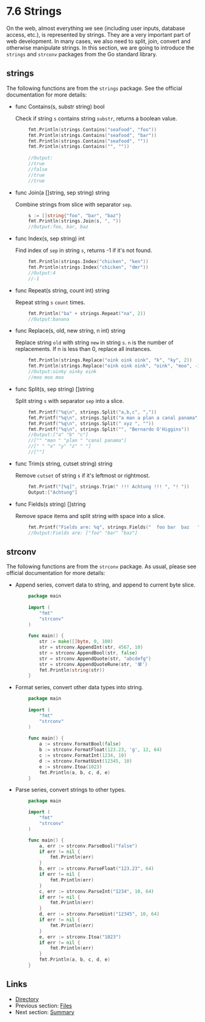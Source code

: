 # 7.6 Strings

On the web, almost everything we see (including user inputs, database access, etc.), is represented by strings. They are a very important part of web development. In many cases, we also need to split, join, convert and otherwise manipulate strings. In this section, we are going to introduce the `strings` and `strconv` packages from the Go standard library.

## strings

The following functions are from the `strings` package. See the official documentation for more details:

- func Contains(s, substr string) bool

	Check if string `s` contains string `substr`, returns a boolean value.
```Go	
		fmt.Println(strings.Contains("seafood", "foo"))
		fmt.Println(strings.Contains("seafood", "bar"))
		fmt.Println(strings.Contains("seafood", ""))
		fmt.Println(strings.Contains("", ""))
		
		//Output:
		//true
		//false
		//true
		//true
```
- func Join(a []string, sep string) string

	Combine strings from slice with separator `sep`.
```Go	
		s := []string{"foo", "bar", "baz"}
		fmt.Println(strings.Join(s, ", "))
		//Output:foo, bar, baz		
```			
- func Index(s, sep string) int 

	Find index of `sep` in string `s`, returns -1 if it's not found.
```Go	
		fmt.Println(strings.Index("chicken", "ken"))
		fmt.Println(strings.Index("chicken", "dmr"))
		//Output:4
		//-1
```
- func Repeat(s string, count int) string

	Repeat string `s` `count` times.
```Go	
		fmt.Println("ba" + strings.Repeat("na", 2))
		//Output:banana
```
- func Replace(s, old, new string, n int) string

	Replace string `old` with string `new` in string `s`. `n` is the number of replacements. If n is less than 0, replace all instances.
```Go	
		fmt.Println(strings.Replace("oink oink oink", "k", "ky", 2))
		fmt.Println(strings.Replace("oink oink oink", "oink", "moo", -1))
		//Output:oinky oinky oink
		//moo moo moo
```
- func Split(s, sep string) []string

	Split string `s` with separator `sep` into a slice.
```Go	
		fmt.Printf("%q\n", strings.Split("a,b,c", ","))
		fmt.Printf("%q\n", strings.Split("a man a plan a canal panama", "a "))
		fmt.Printf("%q\n", strings.Split(" xyz ", ""))
		fmt.Printf("%q\n", strings.Split("", "Bernardo O'Higgins"))
		//Output:["a" "b" "c"]
		//["" "man " "plan " "canal panama"]
		//[" " "x" "y" "z" " "]
		//[""]
```
- func Trim(s string, cutset string) string

	Remove `cutset` of string `s` if it's leftmost or rightmost.
```Go	
		fmt.Printf("[%q]", strings.Trim(" !!! Achtung !!! ", "! "))
		Output:["Achtung"]
```
- func Fields(s string) []string

	Remove space items and split string with space into a slice.
```Go	
		fmt.Printf("Fields are: %q", strings.Fields("  foo bar  baz   "))
		//Output:Fields are: ["foo" "bar" "baz"]
```

## strconv

The following functions are from the `strconv` package. As usual, please see official documentation for more details:

- Append series, convert data to string, and append to current byte slice.
```Go
		package main
		
		import (
			"fmt"
			"strconv"
		)
		
		func main() {
			str := make([]byte, 0, 100)
			str = strconv.AppendInt(str, 4567, 10)
			str = strconv.AppendBool(str, false)
			str = strconv.AppendQuote(str, "abcdefg")
			str = strconv.AppendQuoteRune(str, '单')
			fmt.Println(string(str))
		}
```
- Format series, convert other data types into string.
```Go
		package main
	
		import (
			"fmt"
			"strconv"
		)
		
		func main() {
			a := strconv.FormatBool(false)
			b := strconv.FormatFloat(123.23, 'g', 12, 64)
			c := strconv.FormatInt(1234, 10)
			d := strconv.FormatUint(12345, 10)
			e := strconv.Itoa(1023)
			fmt.Println(a, b, c, d, e)
		}
```
- Parse series, convert strings to other types.
```Go		
		package main

		import (
			"fmt"
			"strconv"
		)

		func main() {
			a, err := strconv.ParseBool("false")
			if err != nil {
				fmt.Println(err)
			}
			b, err := strconv.ParseFloat("123.23", 64)
			if err != nil {
				fmt.Println(err)
			}
			c, err := strconv.ParseInt("1234", 10, 64)
			if err != nil {
				fmt.Println(err)
			}
			d, err := strconv.ParseUint("12345", 10, 64)
			if err != nil {
				fmt.Println(err)
			}
			e, err := strconv.Itoa("1023")
			if err != nil {
				fmt.Println(err)
			}
			fmt.Println(a, b, c, d, e)
		}
```
## Links

- [Directory](preface.md)
- Previous section: [Files](07.5.md)
- Next section: [Summary](07.7.md)
